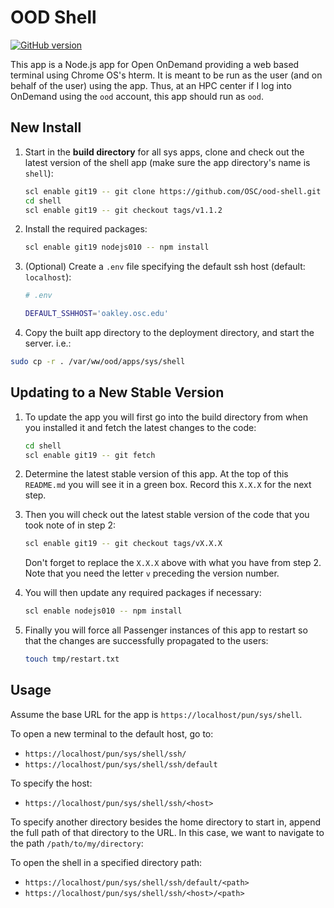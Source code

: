 # OOD Shell

[![GitHub version](https://badge.fury.io/gh/OSC%2Food-shell.svg)](https://badge.fury.io/gh/OSC%2Food-shell)

This app is a Node.js app for Open OnDemand providing a web based terminal
using Chrome OS's hterm. It is meant to be run as the user (and on behalf of
the user) using the app. Thus, at an HPC center if I log into OnDemand using
the `ood` account, this app should run as `ood`.

## New Install

1.  Start in the **build directory** for all sys apps, clone and check out the
    latest version of the shell app (make sure the app directory's name is
    `shell`):

    ```sh
    scl enable git19 -- git clone https://github.com/OSC/ood-shell.git shell
    cd shell
    scl enable git19 -- git checkout tags/v1.1.2
    ```

2.  Install the required packages:

    ```sh
    scl enable git19 nodejs010 -- npm install
    ```

3.  (Optional) Create a `.env` file specifying the default ssh host (default:
    `localhost`):

    ```sh
    # .env

    DEFAULT_SSHHOST='oakley.osc.edu'
    ```

4. Copy the built app directory to the deployment directory, and start the server. i.e.:

  ```sh
  sudo cp -r . /var/ww/ood/apps/sys/shell
  ```

## Updating to a New Stable Version

1.  To update the app you will first go into the build directory from when you
    installed it and fetch the latest changes to the code:

    ```sh
    cd shell
    scl enable git19 -- git fetch
    ```

2.  Determine the latest stable version of this app. At the top of this
    `README.md` you will see it in a green box. Record this `X.X.X` for the
    next step.

3.  Then you will check out the latest stable version of the code that you took
    note of in step 2:

    ```sh
    scl enable git19 -- git checkout tags/vX.X.X
    ```

    Don't forget to replace the `X.X.X` above with what you have from step 2.
    Note that you need the letter `v` preceding the version number.

4.  You will then update any required packages if necessary:

    ```sh
    scl enable nodejs010 -- npm install
    ```

5.  Finally you will force all Passenger instances of this app to restart so
    that the changes are successfully propagated to the users:

    ```sh
    touch tmp/restart.txt
    ```

## Usage

Assume the base URL for the app is `https://localhost/pun/sys/shell`.

To open a new terminal to the default host, go to:

- `https://localhost/pun/sys/shell/ssh/`
- `https://localhost/pun/sys/shell/ssh/default`

To specify the host:

- `https://localhost/pun/sys/shell/ssh/<host>`

To specify another directory besides the home directory to start in, append the
full path of that directory to the URL. In this case, we want to navigate to
the path `/path/to/my/directory`:

To open the shell in a specified directory path:

- `https://localhost/pun/sys/shell/ssh/default/<path>`
- `https://localhost/pun/sys/shell/ssh/<host>/<path>`
